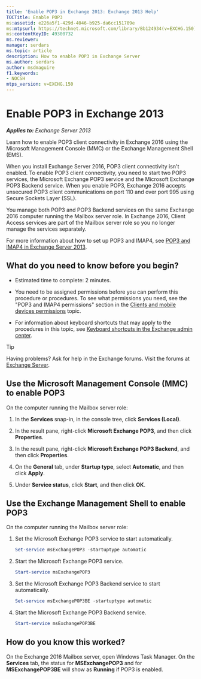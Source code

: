 ```yaml
---
title: 'Enable POP3 in Exchange 2013: Exchange 2013 Help'
TOCTitle: Enable POP3
ms:assetid: e226a5f1-429d-4046-b925-da6cc151709e
ms:mtpsurl: https://technet.microsoft.com/library/Bb124934(v=EXCHG.150)
ms:contentKeyID: 49300732
ms.reviewer: 
manager: serdars
ms.topic: article
description: How to enable POP3 in Exchange Server
ms.author: serdars
author: msdmaguire
f1.keywords:
- NOCSH
mtps_version: v=EXCHG.150
---
```


# Enable POP3 in Exchange 2013

_**Applies to:** Exchange Server 2013_

Learn how to enable POP3 client connectivity in Exchange 2016 using the Microsoft Management Console (MMC) or the Exchange Management Shell (EMS).

When you install Exchange Server 2016, POP3 client connectivity isn't enabled. To enable POP3 client connectivity, you need to start two POP3 services, the Microsoft Exchange POP3 service and the Microsoft Exchange POP3 Backend service. When you enable POP3, Exchange 2016 accepts unsecured POP3 client communications on port 110 and over port 995 using Secure Sockets Layer (SSL).

You manage both POP3 and POP3 Backend services on the same Exchange 2016 computer running the Mailbox server role. In Exchange 2016, Client Access services are part of the Mailbox server role so you no longer manage the services separately.

For more information about how to set up POP3 and IMAP4, see [POP3 and IMAP4 in Exchange Server 2013](pop3-and-imap4-in-exchange-server-2013-exchange-2013-help.md).

## What do you need to know before you begin?

- Estimated time to complete: 2 minutes.

- You need to be assigned permissions before you can perform this procedure or procedures. To see what permissions you need, see the "POP3 and IMAP4 permissions" section in the [Clients and mobile devices permissions](clients-and-mobile-devices-permissions-exchange-2013-help.md) topic.

- For information about keyboard shortcuts that may apply to the procedures in this topic, see [Keyboard shortcuts in the Exchange admin center](keyboard-shortcuts-in-the-exchange-admin-center-2013-help.md).

> [!TIP]
> Having problems? Ask for help in the Exchange forums. Visit the forums at [Exchange Server](https://social.technet.microsoft.com/forums/office/home?category=exchangeserver).

## Use the Microsoft Management Console (MMC) to enable POP3

On the computer running the Mailbox server role:

1. In the **Services** snap-in, in the console tree, click **Services (Local)**.

2. In the result pane, right-click **Microsoft Exchange POP3**, and then click **Properties**.

3. In the result pane, right-click **Microsoft Exchange POP3 Backend**, and then click **Properties**.

4. On the **General** tab, under **Startup type**, select **Automatic**, and then click **Apply**.

5. Under **Service status**, click **Start**, and then click **OK**.

## Use the Exchange Management Shell to enable POP3

On the computer running the Mailbox server role:

1. Set the Microsoft Exchange POP3 service to start automatically.

    ```powershell
    Set-service msExchangePOP3 -startuptype automatic
    ```

2. Start the Microsoft Exchange POP3 service.

    ```powershell
    Start-service msExchangePOP3
    ```

3. Set the Microsoft Exchange POP3 Backend service to start automatically.

    ```powershell
    Set-service msExchangePOP3BE -startuptype automatic
    ```

4. Start the Microsoft Exchange POP3 Backend service.

    ```powershell
    Start-service msExchangePOP3BE
    ```

## How do you know this worked?

On the Exchange 2016 Mailbox server, open Windows Task Manager. On the **Services** tab, the status for **MSExchangePOP3** and for **MSExchangePOP3BE** will show as **Running** if POP3 is enabled.
